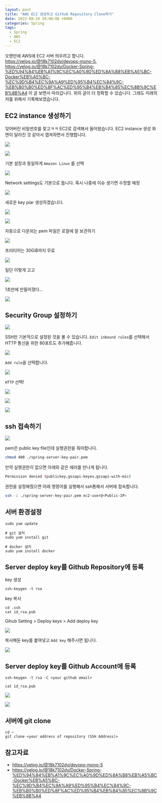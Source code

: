 ```yaml
---
layout: post
title: "AWS EC2 생성하고 Github Repository Clone하기"
date: 2022-08-24 20:00:00 +0900
categories: Spring
tags:
  - Spring
  - AWS
  - EC2
---
```


오랜만에 AWS에 EC2 서버 띄우려고 합니다.
https://velog.io/@18k7102dy/devops-mono-5, https://velog.io/@18k7102dy/Docker-Spring-%ED%94%84%EB%A1%9C%EC%A0%9D%ED%8A%B8%EB%A5%BC-Docker%EB%A5%BC-%EC%9D%B4%EC%9A%A9%ED%95%B4%EC%84%9C-%EB%B0%B0%ED%8F%AC%ED%95%B4%EB%B4%85%EC%8B%9C%EB%8B%A4
이 글 보면서 따라갑니다.
위의 글이 더 정확할 수 있습니다. 그래도 미래의 저를 위해서 기록해보겠습니다.

## EC2 instance 생성하기

잊어버린 비밀번호를 찾고ㅋㅋ EC2로 검색해서 들어왔습니다.
EC2 instance 생성 화면이 달라진 것 같아서 캡쳐하면서 진행합니다.

![](/assets/images/2022-08-24-19-20-32.png)

![](/assets/images/2022-08-24-19-21-11.png)

기본 설정과 동일하게 `Amazon Linux` 를 선택

![](/assets/images/2022-08-24-19-25-04.png)

Network settings도 기본으로 둡니다.
혹시 나중에 이슈 생기면 수정할 예정

![](/assets/images/2022-08-24-19-25-45.png)

새로운 key piar 생성하겠습니다.

![](/assets/images/2022-08-24-19-34-16.png)

![](/assets/images/2022-08-24-19-35-40.png)

자동으로 다운되는 pem 파일은 로컬에 잘 보관하기

![](/assets/images/2022-08-24-19-38-03.png)

프리티어는 30GiB까지 무료

![](/assets/images/2022-08-24-19-29-04.png)

일단 이렇게 고고

![](/assets/images/2022-08-24-19-31-27.png)

1초만에 만들어졌다...

![](/assets/images/2022-08-24-19-38-49.png)

## Security Group 설정하기

![](/assets/images/2022-08-24-19-53-41.png)

SSH만 기본적으로 설정된 것을 볼 수 있습니다.
`Edit inbound rules`를 선택해서 HTTP 통신을 위한 80포트도 추가해줍니다.

![](/assets/images/2022-08-24-19-55-42.png)

`Add rule`을 선택합니다.

![](/assets/images/2022-08-24-19-57-10.png)

`HTTP` 선택!

![](/assets/images/2022-08-24-19-57-52.png)

![](/assets/images/2022-08-24-19-58-45.png)

![](/assets/images/2022-08-24-19-59-10.png)

## ssh 접속하기

![](/assets/images/2022-08-24-19-44-14.png)

pem은 public key file인데 실행권한을 줘야합니다.

```bash
chmod 400 ./spring-server-key-pair.pem
```

만약 실행권한이 없으면 아래와 같은 에러를 만나게 됩니다.

```bash
Permission denied (publickey,gssapi-keyex,gssapi-with-mic)
```

권한을 설정해줬으면 아래 명령어를 실행해서 ssh통해서 서버에 접속합니다.

```bash
ssh -i ./spring-server-key-pair.pem ec2-user@<Public-IP>
```

## 서버 환경설정

```
sudo yum update

# git 설치
sudo yum install git

# docker 설치
sudo yum install docker
```

## Server deploy key를 Github Repository에 등록

key 생성

```
ssh-keygen -t rsa
```

key 복사

```
cd .ssh
cat id_rsa.pub
```

Gihub Setting > Deploy keys > Add deploy key

![](/assets/images/2022-08-24-20-06-24.png)

복사해둔 key를 붙여넣고 `Add key` 해주시면 됩니다.

![](/assets/images/2022-08-24-20-07-41.png)

## Server deploy key를 Github Account에 등록

```
ssh-keygen -t rsa -C <your github email>
```

```
cat id_rsa.pub
```

![](/assets/images/2022-08-24-20-11-17.png)

![](/assets/images/2022-08-24-20-13-00.png)

## 서버에 git clone

```
cd ~
git clone <your address of repository (SSH Address)>
```

## 참고자료 
- https://velog.io/@18k7102dy/devops-mono-5
- https://velog.io/@18k7102dy/Docker-Spring-%ED%94%84%EB%A1%9C%EC%A0%9D%ED%8A%B8%EB%A5%BC-Docker%EB%A5%BC-%EC%9D%B4%EC%9A%A9%ED%95%B4%EC%84%9C-%EB%B0%B0%ED%8F%AC%ED%95%B4%EB%B4%85%EC%8B%9C%EB%8B%A4

